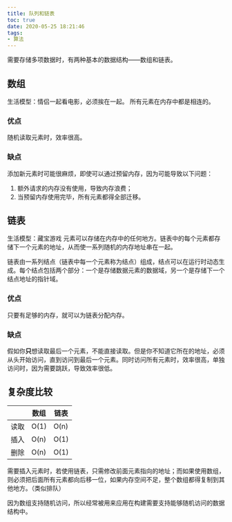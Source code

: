 ```yaml
---
title: 队列和链表
toc: true
date: 2020-05-25 18:21:46
tags:
- 算法
---
```

需要存储多项数据时，有两种基本的数据结构——数组和链表。

## 数组
生活模型：情侣一起看电影，必须挨在一起。
所有元素在内存中都是相连的。

### 优点
随机读取元素时，效率很高。

### 缺点
添加新元素时可能很麻烦，即使可以通过预留内存，因为可能导致以下问题：

1. 额外请求的内存没有使用，导致内存浪费；
2. 当预留内存使用完毕，所有元素都得全部迁移。

## 链表
生活模型：藏宝游戏
元素可以存储在内存中的任何地方。链表中的每个元素都存储下一个元素的地址，从而使一系列随机的内存地址串在一起。

链表由一系列结点（链表中每一个元素称为结点）组成，结点可以在运行时动态生成。每个结点包括两个部分：一个是存储数据元素的数据域，另一个是存储下一个结点地址的指针域。

### 优点
只要有足够的内存，就可以为链表分配内存。

### 缺点
假如你**只**想读取最后一个元素，不能直接读取。但是你不知道它所在的地址，必须从头开始访问，直到访问到最后一个元素。同时访问所有元素时，效率很高，单独访问时，因为需要跳跃，导致效率很低。

## 复杂度比较

|      | 数组 | 链表 |
| ---- | ---- | ---- |
| 读取 | O(1) | O(n) |
| 插入 | O(n) | O(1) |
| 删除 | O(n) | O(1) |

需要插入元素时，若使用链表，只需修改前面元素指向的地址；而如果使用数组，则必须把后面所有元素都向后移一位，如果内存空间不足，整个数组都得复制到其他地方。（类似排队）

因为数组支持随机访问，所以经常被用来应用在构建需要支持能够随机访问的数据结构中。